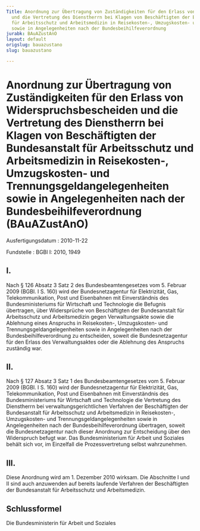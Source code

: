 ```yaml
---
Title: Anordnung zur Übertragung von Zuständigkeiten für den Erlass von Widerspruchsbescheiden
  und die Vertretung des Dienstherrn bei Klagen von Beschäftigten der Bundesanstalt
  für Arbeitsschutz und Arbeitsmedizin in Reisekosten-, Umzugskosten- und Trennungsgeldangelegenheiten
  sowie in Angelegenheiten nach der Bundesbeihilfeverordnung
jurabk: BAuAZustAnO
layout: default
origslug: bauazustano
slug: bauazustano

---
```


# Anordnung zur Übertragung von Zuständigkeiten für den Erlass von Widerspruchsbescheiden und die Vertretung des Dienstherrn bei Klagen von Beschäftigten der Bundesanstalt für Arbeitsschutz und Arbeitsmedizin in Reisekosten-, Umzugskosten- und Trennungsgeldangelegenheiten sowie in Angelegenheiten nach der Bundesbeihilfeverordnung (BAuAZustAnO)

Ausfertigungsdatum
:   2010-11-22

Fundstelle
:   BGBl I: 2010, 1949

## I.

Nach § 126 Absatz 3 Satz 2 des Bundesbeamtengesetzes vom 5. Februar
2009 (BGBl. I S. 160) wird der Bundesnetzagentur für Elektrizität,
Gas, Telekommunikation, Post und Eisenbahnen mit Einverständnis des
Bundesministeriums für Wirtschaft und Technologie die Befugnis
übertragen, über Widersprüche von Beschäftigten der Bundesanstalt für
Arbeitsschutz und Arbeitsmedizin gegen Verwaltungsakte sowie die
Ablehnung eines Anspruchs in Reisekosten-, Umzugskosten- und
Trennungsgeldangelegenheiten sowie in Angelegenheiten nach der
Bundesbeihilfeverordnung zu entscheiden, soweit die Bundesnetzagentur
für den Erlass des Verwaltungsaktes oder die Ablehnung des Anspruchs
zuständig war.

## II.

Nach § 127 Absatz 3 Satz 1 des Bundesbeamtengesetzes vom 5. Februar
2009 (BGBl. I S. 160) wird der Bundesnetzagentur für Elektrizität,
Gas, Telekommunikation, Post und Eisenbahnen mit Einverständnis des
Bundesministeriums für Wirtschaft und Technologie die Vertretung des
Dienstherrn bei verwaltungsgerichtlichen Verfahren der Beschäftigten
der Bundesanstalt für Arbeitsschutz und Arbeitsmedizin in
Reisekosten-, Umzugskosten- und Trennungsgeldangelegenheiten sowie in
Angelegenheiten nach der Bundesbeihilfeverordnung übertragen, soweit
die Bundesnetzagentur nach dieser Anordnung zur Entscheidung über den
Widerspruch befugt war. Das Bundesministerium für Arbeit und Soziales
behält sich vor, im Einzelfall die Prozessvertretung selbst
wahrzunehmen.

## III.

Diese Anordnung wird am 1. Dezember 2010 wirksam. Die Abschnitte I und
II sind auch anzuwenden auf bereits laufende Verfahren der
Beschäftigten der Bundesanstalt für Arbeitsschutz und Arbeitsmedizin.

## Schlussformel

Die Bundesministerin für Arbeit und Soziales

